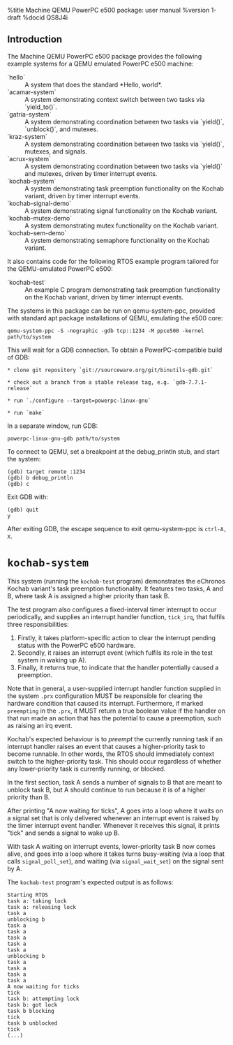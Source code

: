 <!---
     Copyright (c) 2015 National ICT Australia Limited (NICTA), ABN 62 102 206 173.
     All rights reserved.
  -->

%title Machine QEMU PowerPC e500 package: user manual
%version 1-draft
%docid QS8J4i

Introduction
-------------

The Machine QEMU PowerPC e500 package provides the following example systems for a QEMU emulated PowerPC e500 machine:

<dl>
  <dt>`hello`</dt>
  <dd>A system that does the standard *Hello, world*.</dt>

  <dt>`acamar-system`</dt>
  <dd>A system demonstrating context switch between two tasks via `yield_to()`.</dt>

  <dt>`gatria-system`</dt>
  <dd>A system demonstrating coordination between two tasks via `yield()`, `unblock()`, and mutexes.</dt>

  <dt>`kraz-system`</dt>
  <dd>A system demonstrating coordination between two tasks via `yield()`, mutexes, and signals.</dt>

  <dt>`acrux-system`</dt>
  <dd>A system demonstrating coordination between two tasks via `yield()` and mutexes, driven by timer interrupt events.</dt>

  <dt>`kochab-system`</dt>
  <dd>A system demonstrating task preemption functionality on the Kochab variant, driven by timer interrupt events.</dt>

  <dt>`kochab-signal-demo`</dt>
  <dd>A system demonstrating signal functionality on the Kochab variant.</dt>

  <dt>`kochab-mutex-demo`</dt>
  <dd>A system demonstrating mutex functionality on the Kochab variant.</dt>

  <dt>`kochab-sem-demo`</dt>
  <dd>A system demonstrating semaphore functionality on the Kochab variant.</dt>
</dl>

It also contains code for the following RTOS example program tailored for the QEMU-emulated PowerPC e500:

<dl>
  <dt>`kochab-test`</dt>
  <dd>An example C program demonstrating task preemption functionality on the Kochab variant, driven by timer interrupt events.</dd>
</dl>

The systems in this package can be run on qemu-system-ppc, provided with standard apt package installations of QEMU, emulating the e500 core:

    qemu-system-ppc -S -nographic -gdb tcp::1234 -M ppce500 -kernel path/to/system

This will wait for a GDB connection.
To obtain a PowerPC-compatible build of GDB:

    * clone git repository `git://sourceware.org/git/binutils-gdb.git`

    * check out a branch from a stable release tag, e.g. `gdb-7.7.1-release`

    * run `./configure --target=powerpc-linux-gnu`

    * run `make`

In a separate window, run GDB:

    powerpc-linux-gnu-gdb path/to/system

To connect to QEMU, set a breakpoint at the debug_println stub, and start the system:

    (gdb) target remote :1234
    (gdb) b debug_println
    (gdb) c

Exit GDB with:

    (gdb) quit
    y

After exiting GDB, the escape sequence to exit qemu-system-ppc is `ctrl-A, X`.


`kochab-system`
===============

This system (running the `kochab-test` program) demonstrates the eChronos Kochab variant's task preemption functionality.
It features two tasks, A and B, where task A is assigned a higher priority than task B.

The test program also configures a fixed-interval timer interrupt to occur periodically, and supplies an interrupt handler function, `tick_irq`, that fulfils three responsibilities:

1. Firstly, it takes platform-specific action to clear the interrupt pending status with the PowerPC e500 hardware.
2. Secondly, it raises an interrupt event (which fulfils its role in the test system in waking up A).
3. Finally, it returns true, to indicate that the handler potentially caused a preemption.

Note that in general, a user-supplied interrupt handler function supplied in the system `.prx` configuration MUST be responsible for clearing the hardware condition that caused its interrupt.
Furthermore, if marked `preempting` in the `.prx`, it MUST return a true boolean value if the handler on that run made an action that has the potential to cause a preemption, such as raising an irq event.

Kochab's expected behaviour is to *preempt* the currently running task if an interrupt handler raises an event that causes a higher-priority task to become runnable.
In other words, the RTOS should immediately context switch to the higher-priority task.
This should occur regardless of whether any lower-priority task is currently running, or blocked.

In the first section, task A sends a number of signals to B that are meant to unblock task B, but A should continue to run because it is of a higher priority than B.

After printing "A now waiting for ticks", A goes into a loop where it waits on a signal set that is only delivered whenever an interrupt event is raised by the timer interrupt event handler.
Whenever it receives this signal, it prints "tick" and sends a signal to wake up B.

With task A waiting on interrupt events, lower-priority task B now comes alive, and goes into a loop where it takes turns busy-waiting (via a loop that calls `signal_poll_set`), and waiting (via `signal_wait_set`) on the signal sent by A.

The `kochab-test` program's expected output is as follows:

    Starting RTOS
    task a: taking lock
    task a: releasing lock
    task a
    unblocking b
    task a
    task a
    task a
    task a
    task a
    unblocking b
    task a
    task a
    task a
    task a
    A now waiting for ticks
    tick
    task b: attempting lock
    task b: got lock
    task b blocking
    tick
    task b unblocked
    tick
    (...)
